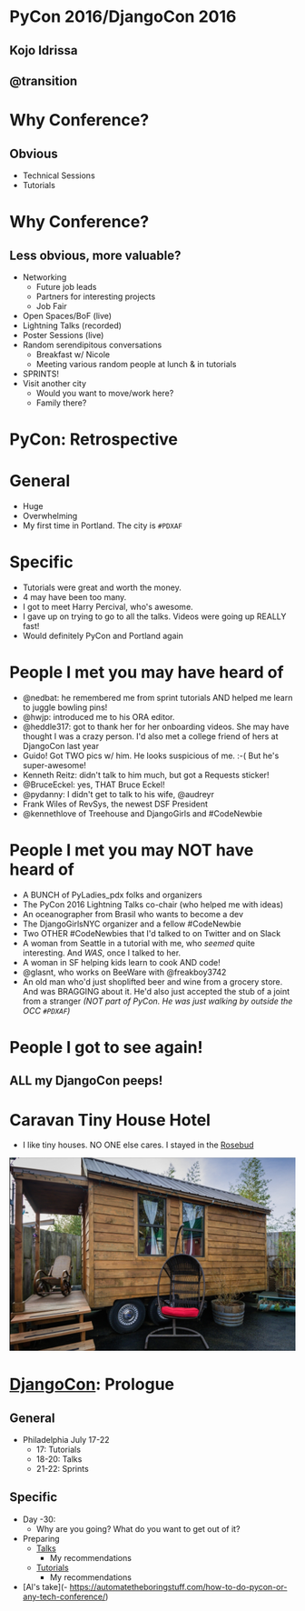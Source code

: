 # PyCon 2016/DjangoCon 2016
## Kojo Idrissa
## @transition


# Why Conference?

## Obvious
-  Technical Sessions
-  Tutorials

# Why Conference?

## Less obvious, more valuable?
-  Networking
    +  Future job leads
    +  Partners for interesting projects
    +  Job Fair
-  Open Spaces/BoF (live)
-  Lightning Talks (recorded)
-  Poster Sessions (live)
-  Random serendipitous conversations
    +  Breakfast w/ Nicole
    +  Meeting various random people at lunch & in tutorials
-  SPRINTS!
-  Visit another city
    +  Would you want to move/work here?
    +  Family there?

# PyCon: Retrospective
# General
-  Huge
-  Overwhelming
-  My first time in Portland. The city is `#PDXAF`

# Specific
-  Tutorials were great and worth the money. 
-  4 may have been too many. 
-  I got to meet Harry Percival, who's awesome.
-  I gave up on trying to go to all the talks. Videos were going up REALLY fast!
-  Would definitely PyCon and Portland again

# People I met you may have heard of
-  @nedbat: he remembered me from sprint tutorials AND helped me learn to juggle bowling pins!
-  @hwjp: introduced me to his ORA editor.
-  @heddle317‬: got to thank her for her onboarding videos. She may have thought I was a crazy person. I'd also met a college friend of hers at DjangoCon last year
-  Guido! Got TWO pics w/ him. He looks suspicious of me. :-( But he's super-awesome!
-  Kenneth Reitz: didn't talk to him much, but got a Requests sticker!
-  ‪@BruceEckel‬: yes, THAT Bruce Eckel!
-  @pydanny: I didn't get to talk to his wife, ‪@audreyr‬
-  Frank Wiles of RevSys, the newest DSF President
-  @kennethlove of Treehouse and DjangoGirls and #CodeNewbie

# People I met you may NOT have heard of
-  A BUNCH of PyLadies_pdx folks and organizers
-  The PyCon 2016 Lightning Talks co-chair (who helped me with ideas)
-  An oceanographer from Brasil who wants to become a dev
-  The DjangoGirlsNYC organizer and a fellow #CodeNewbie
-  Two OTHER #CodeNewbies that I'd talked to on Twitter and on Slack
-  A woman from Seattle in a tutorial with me, who *seemed* quite interesting. And *WAS*, once I talked to her.
-  A woman in SF helping kids learn to cook AND code!
-  @glasnt, who works on BeeWare with ‪@freakboy3742‬ 
-  An old man who'd just shoplifted beer and wine from a grocery store. And was BRAGGING about it. He'd also just accepted the stub of a joint from a stranger *(NOT part of PyCon. He was just walking by outside the OCC `#PDXAF`)*

# People I got to see again!
## ALL my DjangoCon peeps!

# Caravan Tiny House Hotel
-  I like tiny houses. NO ONE else cares. I stayed in the [Rosebud](http://tinyhousehotel.com/rosebud)

![Rosebud](images/rosebud.png)

# [DjangoCon](https://2016.djangocon.us/): Prologue

## General
-  Philadelphia July 17-22
    +  17: Tutorials
    +  18-20: Talks
    +  21-22: Sprints

## Specific
-  Day -30:
    -  Why are you going? What do you want to get out of it?
-  Preparing
    -  [Talks](https://2016.djangocon.us/blog/2016/05/25/announcing-our-talk-line/)
        -  My recommendations
    -  [Tutorials](https://2016.djangocon.us/blog/2016/05/25/announcing-our-tutorial-line/)
        -  My recommendations
-  [Al's take](-  https://automatetheboringstuff.com/how-to-do-pycon-or-any-tech-conference/)